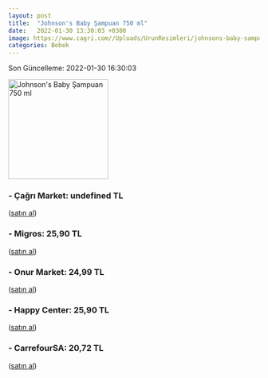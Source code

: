 ```yaml
---
layout: post
title:  "Johnson's Baby Şampuan 750 ml"
date:   2022-01-30 13:30:03 +0300
image: https://www.cagri.com//Uploads/UrunResimleri/johnsons-baby-sampuan-750-ml-78f6.jpg
categories: Bebek
---
```


Son Güncelleme: 2022-01-30 16:30:03

<img src="https://www.cagri.com//Uploads/UrunResimleri/johnsons-baby-sampuan-750-ml-78f6.jpg" width="200" alt="Johnson's Baby Şampuan 750 ml" />


### - Çağrı Market: undefined TL
 (<a target="_blank" href="https://www.cagri.com/johnsons-baby-sampuan-750-ml">satın al</a>)
### - Migros: 25,90 TL
 (<a target="_blank" href="https://www.migros.com.tr/johnsons-bebek-sampuani-750-ml-p-1e22da1">satın al</a>)
### - Onur Market: 24,99 TL
 (<a target="_blank" href="https://www.onurmarket.com/product/johnsons-sampuan-750ml/894fe092-8ce7-4306-bd32-c06e28d53581">satın al</a>)
### - Happy Center: 25,90 TL
 (<a target="_blank" href="https://www.happycenter.com.tr/Jb_Sampuan_800_Ml">satın al</a>)
### - CarrefourSA: 20,72 TL
 (<a target="_blank" href="https://www.carrefoursa.com/johnson-s-baby-sampuan-750-ml-p-30051172">satın al</a>)
